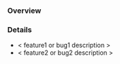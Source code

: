 ### Overview

<!-- Please insert a high-level description of this pull request here. -->

<!-- Be sure to link other PRs or issues that relate to this PR here. -->

<!-- If this fully addresses an issue, please use the keyword `resolves` in front of that issue number. -->


### Details

- < feature1 or bug1 description >
- < feature2 or bug2 description >
